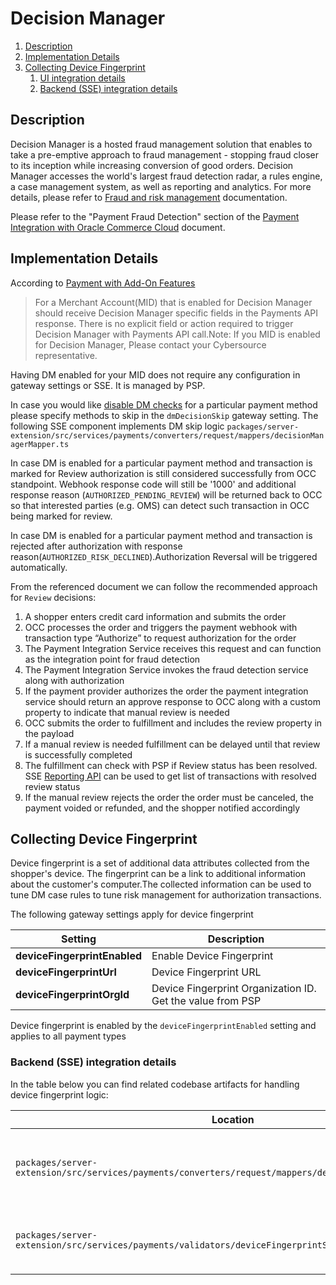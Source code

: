 # Decision Manager <!-- omit in toc -->

1. [Description](#description)
2. [Implementation Details](#implementation-details)
3. [Collecting Device Fingerprint](#collecting-device-fingerprint)
   1. [UI integration details](#ui-integration-details)
   2. [Backend (SSE) integration details](#backend-sse-integration-details)

## Description

Decision Manager is a hosted fraud management solution that enables to take a pre-emptive approach to fraud management - stopping fraud closer to its inception while increasing conversion of good orders. Decision Manager accesses the world's largest fraud detection radar, a rules engine, a case management system, as well as reporting and analytics. For more details, please refer to [Fraud and risk management](https://www.cybersource.com/en-ap/solutions/fraud-and-risk-management.html) documentation.

Please refer to the "Payment Fraud Detection" section of the [Payment Integration with Oracle Commerce Cloud](https://community.oracle.com/docs/DOC-1032741#jive_content_id_Payment_Fraud_Detection) document.

## Implementation Details

According to [Payment with Add-On Features](https://developer.cybersource.com/api/authorization-add-ons.html#ADM)

> For a Merchant Account(MID) that is enabled for Decision Manager should receive Decision Manager specific fields in the Payments API response. There is no explicit field or action required to trigger Decision Manager with Payments API call.Note: If you MID is enabled for Decision Manager, Please contact your Cybersource representative.

Having DM enabled for your MID does not require any configuration in gateway settings or SSE. It is managed by PSP.

In case you would like [disable DM checks](https://developer.cybersource.com/api/authorization-add-ons.html#ASDM) for a particular payment method please specify methods to skip in the `dmDecisionSkip` gateway setting. The following SSE component implements DM skip logic `packages/server-extension/src/services/payments/converters/request/mappers/decisionManagerMapper.ts`

In case DM is enabled for a particular payment method and transaction is marked for Review authorization is still considered successfully from OCC standpoint. Webhook response code will still be '1000' and additional response reason (`AUTHORIZED_PENDING_REVIEW`) will be returned back to OCC so that interested parties (e.g. OMS) can detect such transaction in OCC being marked for review.

In case DM is enabled for a particular payment method and transaction is rejected after authorization with response reason(`AUTHORIZED_RISK_DECLINED`).Authorization Reversal will be triggered automatically. 


From the referenced document we can follow the recommended approach for `Review` decisions:

1. A shopper enters credit card information and submits the order
2. OCC processes the order and triggers the payment webhook with transaction type “Authorize” to request authorization for the order
3. The Payment Integration Service receives this request and can function as the integration point for fraud detection
4. The Payment Integration Service invokes the fraud detection service along with authorization
5. If the payment provider authorizes the order the payment integration service should return an approve response to OCC along with a custom property to indicate that manual review is needed
6. OCC submits the order to fulfillment and includes the review property in the payload
7. If a manual review is needed fulfillment can be delayed until that review is successfully completed
8. The fulfillment can check with PSP if Review status has been resolved. SSE [Reporting API](#reporting) can be used to get list of transactions with resolved review status
9. If the manual review rejects the order the order must be canceled, the payment voided or refunded, and the shopper notified accordingly

## Collecting Device Fingerprint

Device fingerprint is a set of additional data attributes collected from the shopper's device. The fingerprint can be a link to additional information about the customer's computer.The collected information can be used to tune DM case rules to tune risk management for authorization transactions.

The following gateway settings apply for device fingerprint

| **Setting**                  | **Description**                                            |
|------------------------------|------------------------------------------------------------|
| **deviceFingerprintEnabled** | Enable Device Fingerprint                                  |
| **deviceFingerprintUrl**     | Device Fingerprint URL                                     |
| **deviceFingerprintOrgId**   | Device Fingerprint Organization ID. Get the value from PSP |

Device fingerprint is enabled by the `deviceFingerprintEnabled` setting and applies to all payment types

### Backend (SSE) integration details

In the table below you can find related codebase artifacts for handling device fingerprint logic:

| **Location**                                                                                            | **Description**                                        |
|---------------------------------------------------------------------------------------------------------|--------------------------------------------------------|
| `packages/server-extension/src/services/payments/converters/request/mappers/deviceFingerprintMapper.ts` | Include device fingerprint id in authorization request |
| `packages/server-extension/src/services/payments/validators/deviceFingerprintSessionIdValidator.ts`     | Ensure fingerprint id has not been tampered in UI      |
